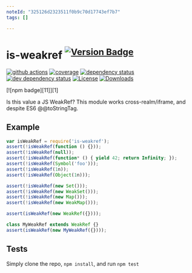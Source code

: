 ```yaml
---
noteId: "325126d2323511f0b9c70d17743ef7b7"
tags: []

---
```


# is-weakref <sup>[![Version Badge][npm-version-svg]][package-url]</sup>

[![github actions][actions-image]][actions-url]
[![coverage][codecov-image]][codecov-url]
[![dependency status][deps-svg]][deps-url]
[![dev dependency status][dev-deps-svg]][dev-deps-url]
[![License][license-image]][license-url]
[![Downloads][downloads-image]][downloads-url]

[![npm badge][11]][1]

Is this value a JS WeakRef? This module works cross-realm/iframe, and despite ES6 @@toStringTag.

## Example

```js
var isWeakRef = require('is-weakref');
assert(!isWeakRef(function () {}));
assert(!isWeakRef(null));
assert(!isWeakRef(function* () { yield 42; return Infinity; });
assert(!isWeakRef(Symbol('foo')));
assert(!isWeakRef(1n));
assert(!isWeakRef(Object(1n)));

assert(!isWeakRef(new Set()));
assert(!isWeakRef(new WeakSet()));
assert(!isWeakRef(new Map()));
assert(!isWeakRef(new WeakMap()));

assert(isWeakRef(new WeakRef({})));

class MyWeakRef extends WeakRef {}
assert(isWeakRef(new MyWeakRef({})));
```

## Tests
Simply clone the repo, `npm install`, and run `npm test`

[package-url]: https://npmjs.org/package/is-weakref
[npm-version-svg]: https://versionbadg.es/inspect-js/is-weakref.svg
[deps-svg]: https://david-dm.org/inspect-js/is-weakref.svg
[deps-url]: https://david-dm.org/inspect-js/is-weakref
[dev-deps-svg]: https://david-dm.org/inspect-js/is-weakref/dev-status.svg
[dev-deps-url]: https://david-dm.org/inspect-js/is-weakref#info=devDependencies
[license-image]: https://img.shields.io/npm/l/is-weakref.svg
[license-url]: LICENSE
[downloads-image]: https://img.shields.io/npm/dm/is-weakref.svg
[downloads-url]: https://npm-stat.com/charts.html?package=is-weakref
[codecov-image]: https://codecov.io/gh/inspect-js/is-weakref/branch/main/graphs/badge.svg
[codecov-url]: https://app.codecov.io/gh/inspect-js/is-weakref/
[actions-image]: https://img.shields.io/endpoint?url=https://github-actions-badge-u3jn4tfpocch.runkit.sh/inspect-js/is-weakref
[actions-url]: https://github.com/inspect-js/is-weakref/actions
